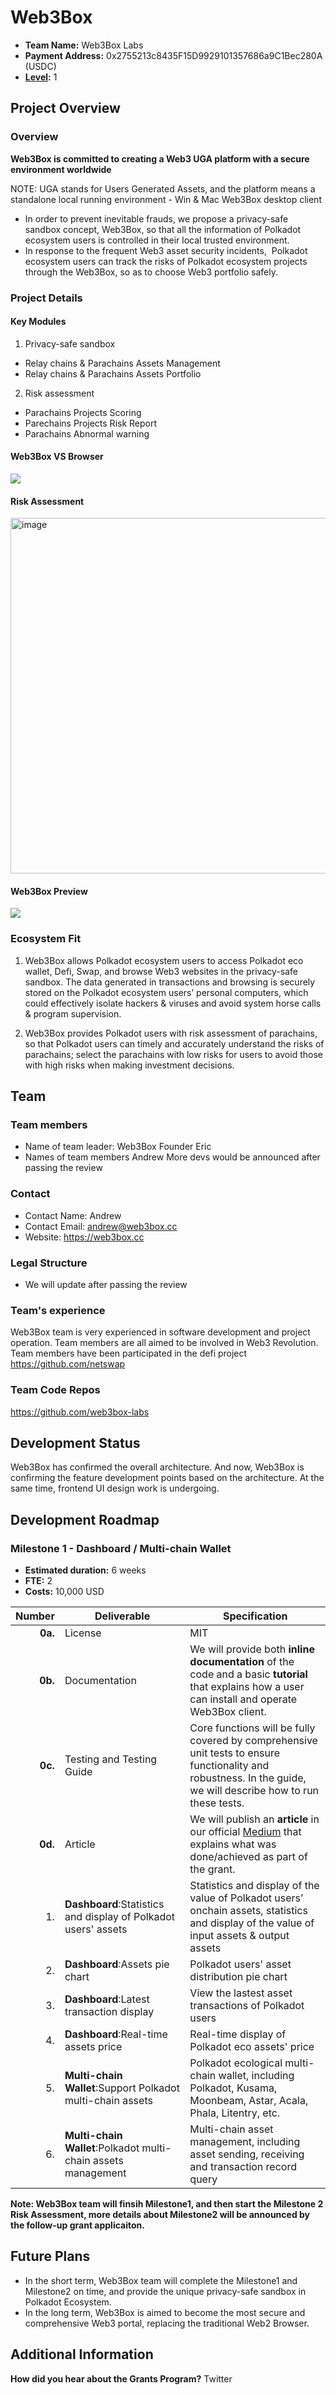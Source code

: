 # Web3Box
- **Team Name:** Web3Box Labs
- **Payment Address:** 0x2755213c8435F15D9929101357686a9C1Bec280A (USDC)
- **[Level](https://github.com/w3f/Grants-Program/tree/master#level_slider-levels):** 1

## Project Overview

### Overview

**Web3Box is committed to creating a Web3 UGA platform with a secure environment worldwide**

NOTE: UGA stands for Users Generated  Assets, and the platform means a standalone local running environment - Win & Mac Web3Box desktop client

- In order to prevent inevitable frauds, we propose a privacy-safe sandbox concept, Web3Box, so that all the information of Polkadot ecosystem users is controlled in their local trusted environment.
- In response to the frequent Web3 asset security incidents,  Polkadot ecosystem users can track the risks of Polkadot ecosystem projects through the Web3Box, so as to choose Web3 portfolio safely.




### Project Details

#### Key Modules ####
1. Privacy-safe sandbox
- Relay chains & Parachains Assets Management
- Relay chains & Parachains Assets Portfolio

2. Risk assessment
- Parachains Projects Scoring
- Parechains Projects Risk Report
- Parachains Abnormal warning


#### Web3Box VS Browser ####
![](https://lh3.googleusercontent.com/x5iDstqgO_-ljPxqvNfHR07JF0Bo8xl1aiBEVKxOfxNqXrydZW2drKlkQQU5oiviknzsgqvGGD90k-UlT4Y5TbZn9c4f7-pOfIanXLSuXeb_svjQOMrMcIGddV2VY5m6MohVoLn2rwBNW85QcHZyYy7GMqWVu-xKt_QbRJ6gQCj4Rg1mlISImyXhd3fsaw)

#### Risk Assessment ####
<img width="569" alt="image" src="https://user-images.githubusercontent.com/117150831/200757322-7e71bb05-9246-4367-bf43-f006627e1bab.png">


#### Web3Box Preview ####
**![](https://lh3.googleusercontent.com/KZwZrmrRtQHMPqqcGkssfYtvC8SDmvGwB0WjbQ6r12Doqrx5yGyLcraGbVbqSFpYQjR-NcHUUK6tLYfmuq3huMCAsRHT0T_qiQ_AIV-KDvgroW1boEHsbeipCwXi245WDXsP3-LnI5BzpsVcXM4O6ux2RUrujJrY8Ah6qemsCDsxXz6FVLEtICp3JF79qw)**

### Ecosystem Fit

1. Web3Box allows Polkadot ecosystem users to access Polkadot eco wallet, Defi, Swap, and browse Web3 websites in the privacy-safe sandbox. The data generated in transactions and browsing is securely stored on the Polkadot ecosystem users’ personal computers, which could effectively isolate hackers & viruses and avoid system horse calls & program supervision.

2. Web3Box provides Polkadot users with risk assessment of parachains, so that Polkadot users can timely and accurately understand the risks of parachains; select the parachains with low risks for users to avoid those with high risks when making investment decisions.


## Team 

### Team members

- Name of team leader: Web3Box Founder Eric
- Names of team members
 Andrew 
 More devs would be announced after passing the review

### Contact

-  Contact Name: Andrew 
- Contact Email: andrew@web3box.cc
- Website: https://web3box.cc

### Legal Structure

- We will update after passing the review

### Team's experience

Web3Box team is very experienced in software development and project operation. Team members are all aimed to be involved in Web3 Revolution. Team members have been participated in the defi project https://github.com/netswap

### Team Code Repos

https://github.com/web3box-labs


## Development Status

Web3Box has confirmed the overall architecture. And now, Web3Box is confirming the feature development points based on the architecture. At the same time, frontend UI design work is undergoing.

## Development Roadmap

### Milestone 1 - Dashboard / Multi-chain Wallet

- **Estimated duration:** 6 weeks
- **FTE:**  2
- **Costs:** 10,000 USD



| Number | Deliverable | Specification |
| -----: | ----------- | ------------- |
| **0a.** | License |  MIT  |
| **0b.** | Documentation | We will provide both **inline documentation** of the code and a basic **tutorial** that explains how a user can install and operate Web3Box client. |
| **0c.** | Testing and Testing Guide | Core functions will be fully covered by comprehensive unit tests to ensure functionality and robustness. In the guide, we will describe how to run these tests. |
| **0d.** | Article | We will publish an **article** in our official [Medium](https://medium.com/@web3box.official) that explains what was done/achieved as part of the grant.  |
| 1. | **Dashboard**:Statistics and display of Polkadot users' assets | Statistics and display of the value of Polkadot users’ onchain assets, statistics and display of the value of input assets & output assets |
| 2. | **Dashboard**:Assets pie chart| Polkadot users' asset distribution pie chart |
| 3. | **Dashboard**:Latest transaction display | View the lastest asset transactions of Polkadot users |
| 4. | **Dashboard**:Real-time assets price | Real-time display of Polkadot eco assets' price |
| 5. | **Multi-chain Wallet**:Support Polkadot multi-chain assets | Polkadot ecological multi-chain wallet, including Polkadot, Kusama, Moonbeam, Astar, Acala, Phala, Litentry, etc. |
| 6. | **Multi-chain Wallet**:Polkadot multi-chain assets management  | Multi-chain asset management, including asset sending, receiving and transaction record query

**Note: Web3Box team will finsih Milestone1, and then start the Milestone 2 Risk Assessment, more details about Milestone2 will be announced by the follow-up grant applicaiton.**


## Future Plans

- In the short term, Web3Box team will complete the Milestone1 and Milestone2 on time, and provide the unique privacy-safe sandbox in Polkadot Ecosystem.
- In the long term, Web3Box is aimed to become the most secure and comprehensive Web3 portal, replacing the traditional Web2 Browser.


## Additional Information 

**How did you hear about the Grants Program?** Twitter 

